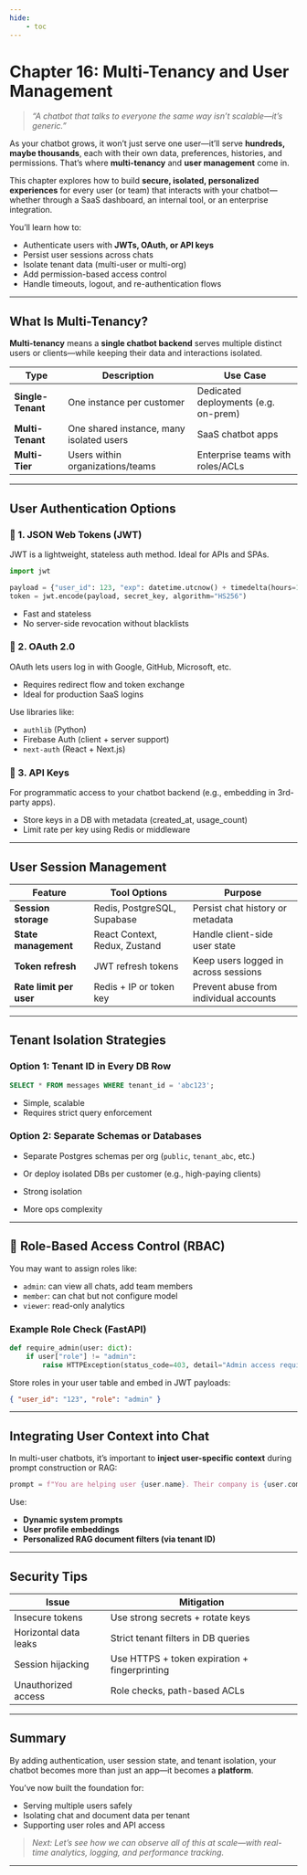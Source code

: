 ```yaml
---
hide:
    - toc
---
```


# Chapter 16: Multi-Tenancy and User Management

> *“A chatbot that talks to everyone the same way isn’t scalable—it’s generic.”*

As your chatbot grows, it won’t just serve one user—it’ll serve **hundreds, maybe thousands**, each with their own data, preferences, histories, and permissions. That’s where **multi-tenancy** and **user management** come in.

This chapter explores how to build **secure, isolated, personalized experiences** for every user (or team) that interacts with your chatbot—whether through a SaaS dashboard, an internal tool, or an enterprise integration.

You’ll learn how to:

* Authenticate users with **JWTs, OAuth, or API keys**
* Persist user sessions across chats
* Isolate tenant data (multi-user or multi-org)
* Add permission-based access control
* Handle timeouts, logout, and re-authentication flows

---

## What Is Multi-Tenancy?

**Multi-tenancy** means a **single chatbot backend** serves multiple distinct users or clients—while keeping their data and interactions isolated.

| Type              | Description                              | Use Case                             |
| ----------------- | ---------------------------------------- | ------------------------------------ |
| **Single-Tenant** | One instance per customer                | Dedicated deployments (e.g. on-prem) |
| **Multi-Tenant**  | One shared instance, many isolated users | SaaS chatbot apps                    |
| **Multi-Tier**    | Users within organizations/teams         | Enterprise teams with roles/ACLs     |

---

## User Authentication Options

### 🔹 1. JSON Web Tokens (JWT)

JWT is a lightweight, stateless auth method. Ideal for APIs and SPAs.

```python
import jwt

payload = {"user_id": 123, "exp": datetime.utcnow() + timedelta(hours=1)}
token = jwt.encode(payload, secret_key, algorithm="HS256")
```

* Fast and stateless
* No server-side revocation without blacklists

### 🔹 2. OAuth 2.0

OAuth lets users log in with Google, GitHub, Microsoft, etc.

* Requires redirect flow and token exchange
* Ideal for production SaaS logins

Use libraries like:

* `authlib` (Python)
* Firebase Auth (client + server support)
* `next-auth` (React + Next.js)

### 🔹 3. API Keys

For programmatic access to your chatbot backend (e.g., embedding in 3rd-party apps).

* Store keys in a DB with metadata (created\_at, usage\_count)
* Limit rate per key using Redis or middleware

---

## User Session Management

| Feature                 | Tool Options                  | Purpose                                |
| ----------------------- | ----------------------------- | -------------------------------------- |
| **Session storage**     | Redis, PostgreSQL, Supabase   | Persist chat history or metadata       |
| **State management**    | React Context, Redux, Zustand | Handle client-side user state          |
| **Token refresh**       | JWT refresh tokens            | Keep users logged in across sessions   |
| **Rate limit per user** | Redis + IP or token key       | Prevent abuse from individual accounts |

---

## Tenant Isolation Strategies

### Option 1: Tenant ID in Every DB Row

```sql
SELECT * FROM messages WHERE tenant_id = 'abc123';
```

* Simple, scalable
* Requires strict query enforcement

### Option 2: Separate Schemas or Databases

* Separate Postgres schemas per org (`public`, `tenant_abc`, etc.)

* Or deploy isolated DBs per customer (e.g., high-paying clients)

* Strong isolation

* More ops complexity

---

## 👥 Role-Based Access Control (RBAC)

You may want to assign roles like:

* `admin`: can view all chats, add team members
* `member`: can chat but not configure model
* `viewer`: read-only analytics

### Example Role Check (FastAPI)

```python
def require_admin(user: dict):
    if user["role"] != "admin":
        raise HTTPException(status_code=403, detail="Admin access required")
```

Store roles in your user table and embed in JWT payloads:

```json
{ "user_id": "123", "role": "admin" }
```

---

## Integrating User Context into Chat

In multi-user chatbots, it’s important to **inject user-specific context** during prompt construction or RAG:

```python
prompt = f"You are helping user {user.name}. Their company is {user.company}."
```

Use:

* **Dynamic system prompts**
* **User profile embeddings**
* **Personalized RAG document filters (via tenant ID)**

---

## Security Tips

| Issue                 | Mitigation                                    |
| --------------------- | --------------------------------------------- |
| Insecure tokens       | Use strong secrets + rotate keys              |
| Horizontal data leaks | Strict tenant filters in DB queries           |
| Session hijacking     | Use HTTPS + token expiration + fingerprinting |
| Unauthorized access   | Role checks, path-based ACLs                  |

---

## Summary

By adding authentication, user session state, and tenant isolation, your chatbot becomes more than just an app—it becomes a **platform**.

You’ve now built the foundation for:

* Serving multiple users safely
* Isolating chat and document data per tenant
* Supporting user roles and API access

> *Next: Let’s see how we can observe all of this at scale—with real-time analytics, logging, and performance tracking.*

---